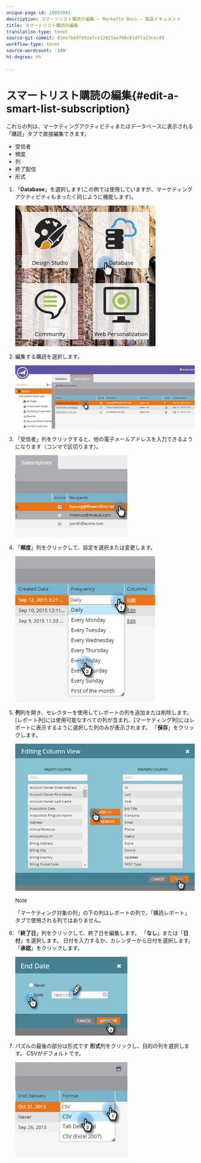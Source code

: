 ```yaml
---
unique-page-id: 10093041
description: スマートリスト購読の編集 — Marketto Docs — 製品ドキュメント
title: スマートリスト購読の編集
translation-type: tm+mt
source-git-commit: 03ee7b69f691efce12825aa708c81dffa23cecd9
workflow-type: tm+mt
source-wordcount: '199'
ht-degree: 0%

---
```



# スマートリスト購読の編集{#edit-a-smart-list-subscription}

これらの列は、マーケティングアクティビティまたはデータベースに表示される「購読」タブで直接編集できます。

* 受信者
* 頻度
* 列
* 終了配信
* 形式

1. 「**Database**」を選択します(この例では使用していますが、マーケティングアクティビティもまったく同じように機能します)。

   ![](assets/db-1.png)

1. 編集する購読を選択します。

   ![](assets/two.png)

1. 「受信者」列をクリックすると、他の電子メールアドレスを入力できるようになります（コンマで区切ります）。

   ![](assets/image2015-9-14-13-3a44-3a14.png)

1. 「**頻度**」列をクリックして、設定を選択または変更します。

   ![](assets/image2015-9-14-10-3a30-3a37.png)

1. **列**&#x200B;列を開き、セレクターを使用してレポートの列を追加または削除します。 [レポート列]には使用可能なすべての列が含まれ、[マーケティング列]にはレポートに表示するように選択した列のみが表示されます。 「**保存**」をクリックします。

   ![](assets/image2015-9-14-10-3a59-3a6.png)

   >[!NOTE]
   >
   >「マーケティング対象の列」の下の列はレポートの列で、「購読レポート」タブで使用される列ではありません。

1. 「**終了日**」列をクリックして、終了日を編集します。 「**なし**」または「**日付**」を選択します。 日付を入力するか、カレンダーから日付を選択します。 「**承認**」をクリックします。

   ![](assets/image2015-9-14-11-3a6-3a38.png)

1. パズルの最後の部分は形式です **形式**&#x200B;列をクリックし、目的の列を選択します。 CSVがデフォルトです。

   ![](assets/image2015-9-14-11-3a11-3a41.png)
